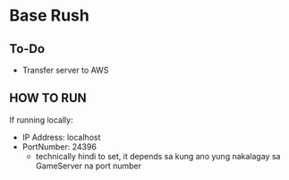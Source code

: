 # Base Rush

## To-Do
- Transfer server to AWS


## HOW TO RUN
If running locally:

- IP Address: localhost
- PortNumber: 24396
    -  technically hindi to set, it depends sa kung ano yung nakalagay sa GameServer na port number